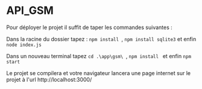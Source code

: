 # API_GSM

Pour déployer le projet il suffit de taper les commandes suivantes : 

Dans la racine du dossier tapez : `npm install `, `npm install sqlite3` et enfin `node index.js`

Dans un nouveau terminal tapez `cd .\app\gsm\ `, `npm install ` et enfin `npm start`

Le projet se compilera et votre navigateur lancera une page internet sur le projet à l'url http://localhost:3000/